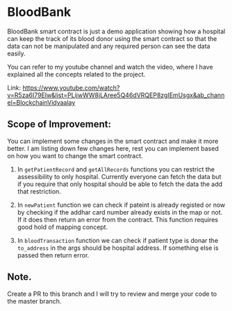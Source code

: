 
# BloodBank

BloodBank smart contract is just a demo application showing how a hospital can keep the track of its blood donor using the smart contract so that the data can not be manipulated and any required person can see the data easily.

You can refer to my youtube channel and watch the video, where I have explained all the concepts related to the project. 

Link: https://www.youtube.com/watch?v=R5za6I79EIw&list=PLijwWW8jLAree5Q46dVRQEP8zgIEmUsgx&ab_channel=BlockchainVidyaalay 

## Scope of Improvement:

You can implement some changes in the smart contract and make it more better. I am listing down few changes here, rest you can implement based on how you want to change the smart contract.

1. In `getPatientRecord` and `getAllRecords` functions you can restrict the assessibility to only hospital. Currently everyone can fetch the data but if you require that only hospital should be able to fetch the data the add that restriction. 

2. In `newPatient` function we can check if pateint is already registed or now by checking if the addhar card number already exists in the map or not. If it does then return an error from the contract. This function requires good hold of mapping concept. 

3. In `bloodTransaction` function we can check if patient type is donar the `to_address` in the args should be hospital address. If something else is passed then return error. 


## Note.

Create a PR to this branch and I will try to review and merge your code to the master branch. 
